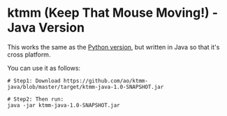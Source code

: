 # ktmm (Keep That Mouse Moving!) - Java Version

This works the same as the [Python version](https://github.com/ao/ktmm), but written in Java so that it's cross platform.

You can use it as follows:

```
# Step1: Download https://github.com/ao/ktmm-java/blob/master/target/ktmm-java-1.0-SNAPSHOT.jar

# Step2: Then run:
java -jar ktmm-java-1.0-SNAPSHOT.jar
```
